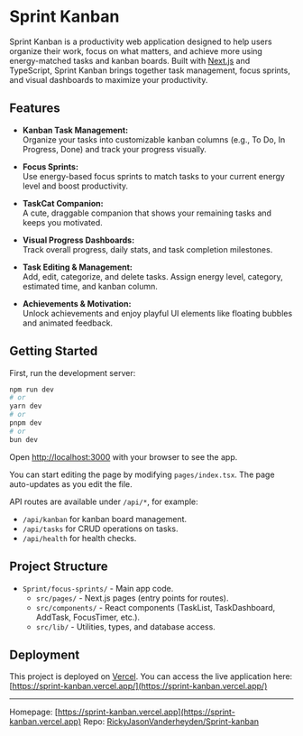 # Sprint Kanban

Sprint Kanban is a productivity web application designed to help users organize their work, focus on what matters, and achieve more using energy-matched tasks and kanban boards. Built with [Next.js](https://nextjs.org) and TypeScript, Sprint Kanban brings together task management, focus sprints, and visual dashboards to maximize your productivity.

## Features

- **Kanban Task Management:**  
  Organize your tasks into customizable kanban columns (e.g., To Do, In Progress, Done) and track your progress visually.

- **Focus Sprints:**  
  Use energy-based focus sprints to match tasks to your current energy level and boost productivity.

- **TaskCat Companion:**  
  A cute, draggable companion that shows your remaining tasks and keeps you motivated.

- **Visual Progress Dashboards:**  
  Track overall progress, daily stats, and task completion milestones.

- **Task Editing & Management:**  
  Add, edit, categorize, and delete tasks. Assign energy level, category, estimated time, and kanban column.

- **Achievements & Motivation:**  
  Unlock achievements and enjoy playful UI elements like floating bubbles and animated feedback.

## Getting Started

First, run the development server:

```bash
npm run dev
# or
yarn dev
# or
pnpm dev
# or
bun dev
```

Open [http://localhost:3000](http://localhost:3000) with your browser to see the app.

You can start editing the page by modifying `pages/index.tsx`. The page auto-updates as you edit the file.

API routes are available under `/api/*`, for example:
- `/api/kanban` for kanban board management.
- `/api/tasks` for CRUD operations on tasks.
- `/api/health` for health checks.

## Project Structure

- `Sprint/focus-sprints/` - Main app code.
  - `src/pages/` - Next.js pages (entry points for routes).
  - `src/components/` - React components (TaskList, TaskDashboard, AddTask, FocusTimer, etc.).
  - `src/lib/` - Utilities, types, and database access.


## Deployment

This project is deployed on [Vercel](https://vercel.com/).
You can access the live application here: [https://sprint-kanban.vercel.app/](https://sprint-kanban.vercel.app/)

---

Homepage: [https://sprint-kanban.vercel.app](https://sprint-kanban.vercel.app)
Repo: [RickyJasonVanderheyden/Sprint-kanban](https://github.com/RickyJasonVanderheyden/Sprint-kanban)
